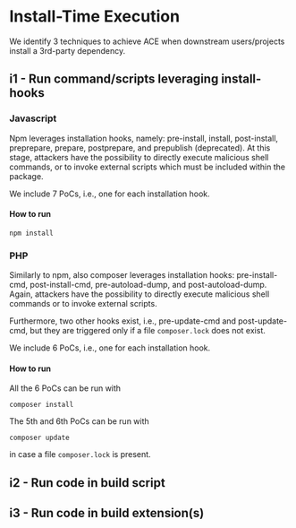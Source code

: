 # Install-Time Execution

We identify 3 techniques to achieve ACE when downstream users/projects install
a 3rd-party dependency.

## i1 - Run command/scripts leveraging install-hooks

### Javascript

Npm leverages installation hooks, namely: 
pre-install, install, post-install, preprepare, prepare, postprepare,
and prepublish (deprecated). 
At this stage, attackers have the possibility to directly execute malicious
shell commands, or to invoke external scripts which must be included within
the package.

We include 7 PoCs, i.e., one for each installation hook.

#### How to run

```
npm install
```

### PHP

Similarly to npm, also composer leverages installation hooks:
pre-install-cmd, post-install-cmd, pre-autoload-dump, and post-autoload-dump.
Again, attackers have the possibility to directly execute malicious
shell commands or to invoke external scripts.

Furthermore, two other hooks exist, i.e., 
pre-update-cmd and post-update-cmd,
but they are triggered only if a file `composer.lock` does not exist.

We include 6 PoCs, i.e., one for each installation hook.

#### How to run

All the 6 PoCs can be run with
```
composer install
```

The 5th and 6th PoCs can be run with
```
composer update
```
in case a file `composer.lock` is present.

## i2 - Run code in build script

## i3 - Run code in build extension(s)
